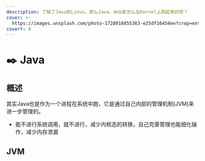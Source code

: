 ```yaml
---
description: 了解了Java和Linux，那么Java、Web是怎么在Kernel上跑起来的呢？
cover: >-
  https://images.unsplash.com/photo-1728916855363-e25df16454ee?crop=entropy&cs=srgb&fm=jpg&ixid=M3wxOTcwMjR8MHwxfHJhbmRvbXx8fHx8fHx8fDE3MzA1NTQyNTR8&ixlib=rb-4.0.3&q=85
coverY: 0
---
```


# ✒️ Java

## 概述

其实Java也是作为一个进程在系统中跑，它是通过自己内部的管理机制(JVM)来进一步管理的。

* 能不进行系统调用，就不进行，减少内核态的转换，自己完善管理也能细化操作，减少内存泄漏

## JVM


